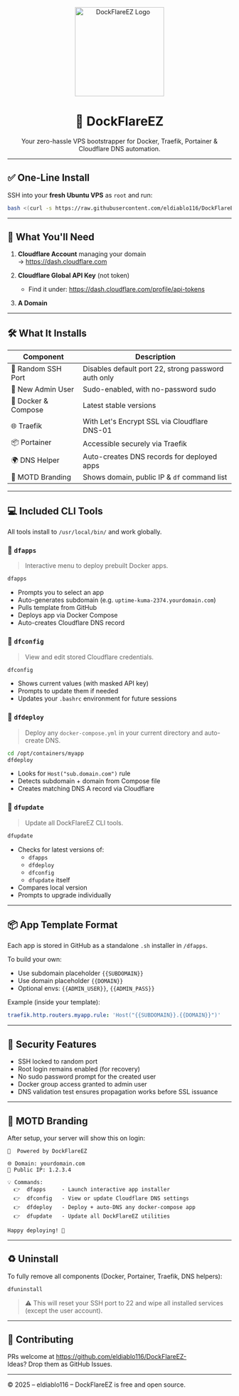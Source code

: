 <p align="center">
  <img src="https://raw.githubusercontent.com/eldiablo116/DockFlareEZ-/main/assets/logo_transparent.png" alt="DockFlareEZ Logo" width="200" />
</p>

<h1 align="center">🚀 DockFlareEZ</h1>
<p align="center">Your zero-hassle VPS bootstrapper for Docker, Traefik, Portainer & Cloudflare DNS automation.</p>

---

## ✅ One-Line Install

SSH into your **fresh Ubuntu VPS** as `root` and run:

```bash
bash <(curl -s https://raw.githubusercontent.com/eldiablo116/DockFlareEZ/main/DockFlareEZsetup.sh)
```

---

## 🧩 What You'll Need

1. **Cloudflare Account** managing your domain  
   → https://dash.cloudflare.com

2. **Cloudflare Global API Key** (not token)
   - Find it under: https://dash.cloudflare.com/profile/api-tokens

3. **A Domain**

---

## 🛠️ What It Installs

| Component     | Description |
|---------------|-------------|
| 🔐 Random SSH Port | Disables default port 22, strong password auth only |
| 👤 New Admin User | Sudo-enabled, with no-password sudo |
| 🐳 Docker & Compose | Latest stable versions |
| 🌐 Traefik | With Let's Encrypt SSL via Cloudflare DNS-01 |
| 📦 Portainer | Accessible securely via Traefik |
| 🌍 DNS Helper | Auto-creates DNS records for deployed apps |
| 🧭 MOTD Branding | Shows domain, public IP & `df` command list |

---

## 💻 Included CLI Tools

All tools install to `/usr/local/bin/` and work globally.

### 🧰 `dfapps`
> Interactive menu to deploy prebuilt Docker apps.

```bash
dfapps
```

- Prompts you to select an app
- Auto-generates subdomain (e.g. `uptime-kuma-2374.yourdomain.com`)
- Pulls template from GitHub
- Deploys app via Docker Compose
- Auto-creates Cloudflare DNS record

### 🧾 `dfconfig`
> View and edit stored Cloudflare credentials.

```bash
dfconfig
```

- Shows current values (with masked API key)
- Prompts to update them if needed
- Updates your `.bashrc` environment for future sessions

### 🚀 `dfdeploy`
> Deploy any `docker-compose.yml` in your current directory and auto-create DNS.

```bash
cd /opt/containers/myapp
dfdeploy
```

- Looks for `Host("sub.domain.com")` rule
- Detects subdomain + domain from Compose file
- Creates matching DNS A record via Cloudflare

### 🔄 `dfupdate`
> Update all DockFlareEZ CLI tools.

```bash
dfupdate
```

- Checks for latest versions of:
  - `dfapps`
  - `dfdeploy`
  - `dfconfig`
  - `dfupdate` itself
- Compares local version
- Prompts to upgrade individually

---

## 📦 App Template Format

Each app is stored in GitHub as a standalone `.sh` installer in `/dfapps`.

To build your own:
- Use subdomain placeholder `{{SUBDOMAIN}}`
- Use domain placeholder `{{DOMAIN}}`
- Optional envs: `{{ADMIN_USER}}`, `{{ADMIN_PASS}}`

Example (inside your template):

```yaml
traefik.http.routers.myapp.rule: 'Host("{{SUBDOMAIN}}.{{DOMAIN}}")'
```

---

## 🔐 Security Features

- SSH locked to random port
- Root login remains enabled (for recovery)
- No sudo password prompt for the created user
- Docker group access granted to admin user
- DNS validation test ensures propagation works before SSL issuance

---

## 📣 MOTD Branding

After setup, your server will show this on login:

```
🧭  Powered by DockFlareEZ

🌐 Domain: yourdomain.com
📡 Public IP: 1.2.3.4

💡 Commands:
  👉  dfapps     - Launch interactive app installer
  👉  dfconfig   - View or update Cloudflare DNS settings
  👉  dfdeploy   - Deploy + auto-DNS any docker-compose app
  👉  dfupdate   - Update all DockFlareEZ utilities

Happy deploying! 🚀
```

---

## ♻️ Uninstall

To fully remove all components (Docker, Portainer, Traefik, DNS helpers):

```bash
dfuninstall
```

> ⚠️ This will reset your SSH port to 22 and wipe all installed services (except the user account).

---

## 🤝 Contributing

PRs welcome at https://github.com/eldiablo116/DockFlareEZ-  
Ideas? Drop them as GitHub Issues.

---

©️ 2025 – eldiablo116 – DockFlareEZ is free and open source.
